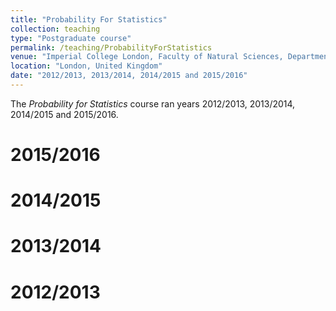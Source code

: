 ```yaml
---
title: "Probability For Statistics"
collection: teaching
type: "Postgraduate course"
permalink: /teaching/ProbabilityForStatistics
venue: "Imperial College London, Faculty of Natural Sciences, Department of Mathematics"
location: "London, United Kingdom"
date: "2012/2013, 2013/2014, 2014/2015 and 2015/2016"
---
```


The _Probability for Statistics_ course ran years 2012/2013, 2013/2014, 2014/2015 and 2015/2016.

2015/2016
======

2014/2015
======

2013/2014
======

2012/2013
======